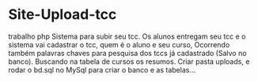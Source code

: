 # Site-Upload-tcc
trabalho php Sistema para subir seu tcc. Os alunos entregam seu tcc e o sistema vai cadastrar o tcc, quem é o aluno e seu curso, Ocorrendo também palavras chaves para pesquisa dos tccs já cadastrado (Salvo no banco). Buscando na tabela de cursos os resumos.
 Criar pasta uploads, e rodar o bd.sql no MySql para criar o banco e as tabelas...
